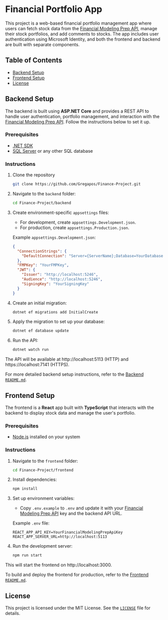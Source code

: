 # Financial Portfolio App

This project is a web-based financial portfolio management app where users can fetch stock data from the [Financial Modeling Prep API](https://site.financialmodelingprep.com/), manage their stock portfolios, and add comments to stocks. The app includes user authentication using Microsoft Identity, and both the frontend and backend are built with separate components.

## Table of Contents

- [Backend Setup](./api/README.md)
- [Frontend Setup](./frontend/README.md)
- [License](./LICENCE)

## Backend Setup

The backend is built using **ASP.NET Core** and provides a REST API to handle user authentication, portfolio management, and interaction with the [Financial Modeling Prep API](https://site.financialmodelingprep.com/). Follow the instructions below to set it up.

### Prerequisites

- [.NET SDK](https://dotnet.microsoft.com/en-us/download)
- [SQL Server](https://www.microsoft.com/en-us/sql-server/sql-server-downloads) or any other SQL database

### Instructions

1.  Clone the repository

    ```bash
    git clone https://github.com/Gregapos/Finance-Project.git
    ```

2.  Navigate to the `backend` folder:

    ```bash
    cd Finance-Project/backend
    ```

3.  Create environment-specific `appsettings` files:

    - For development, create `appsettings.Development.json`.
    - For production, create `appsettings.Production.json`.

    Example `appsettings.Development.json`:

    ```json
    {
      "ConnectionStrings": {
        "DefaultConnection": "Server={ServerName};Database=YourDatabaseName;Trusted_Connection=True;MultipleActiveResultSets=true"
      },
      "FMPKey": "YourFMPKey",
      "JWT": {
        "Issuer": "http://localhost:5246",
        "Audience": "http://localhost:5246",
        "SigningKey": "YourSigningKey"
      }
    }
    ```

4.  Create an initial migration:

    ```bash
    dotnet ef migrations add InitialCreate
    ```

5.  Apply the migration to set up your database:

    ```bash
    dotnet ef database update
    ```

6.  Run the API:

    ```bash
    dotnet watch run
    ```

The API will be available at http://localhost:5113 (HTTP) and https://localhost:7141 (HTTPS).

For more detailed backend setup instructions, refer to the [Backend `README.md`](./api/README.md).

## Frontend Setup

The frontend is a **React** app built with **TypeScript** that interacts with the backend to display stock data and manage the user's portfolio.

### Prerequisites

- [Node.js](https://nodejs.org/en) installed on your system

### Instructions

1.  Navigate to the `frontend` folder:

    ```bash
    cd Finance-Project/frontend
    ```

2.  Install dependencies:

    ```bash
    npm install
    ```

3.  Set up environment variables:

    - Copy `.env.example` to `.env` and update it with your [Financial Modeling Prep API](https://site.financialmodelingprep.com/) key and the backend API URL.

    Example `.env` file:

    ```plaintext
    REACT_APP_API_KEY=YourFinancialModelingPrepApiKey
    REACT_APP_SERVER_URL=http://localhost:5113
    ```

4.  Run the development server:

    ```bash
    npm run start
    ```

This will start the frontend on http://localhost:3000.

To build and deploy the frontend for production, refer to the [Frontend `README.md`](./frontend/README.md).

## License

This project is licensed under the MIT License. See the [`LICENSE`](./LICENSE) file for details.
